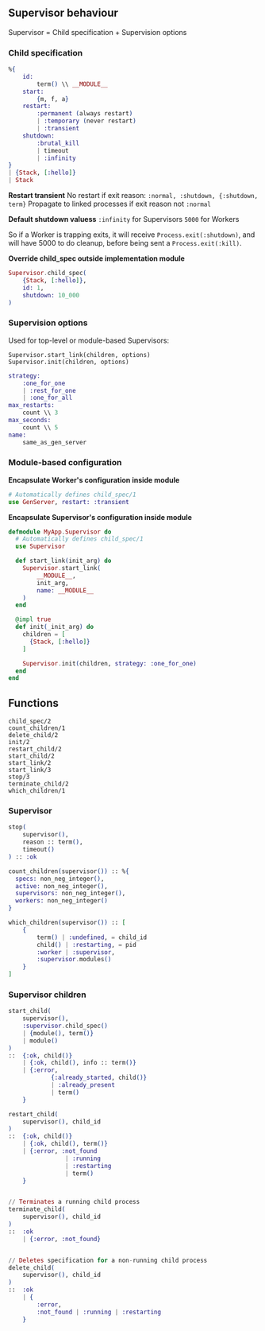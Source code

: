 ## Supervisor behaviour

Supervisor = Child specification + Supervision options

### Child specification
```elixir
%{
    id:
        term() \\ __MODULE__
    start:
        {m, f, a}
    restart:
        :permanent (always restart)
        | :temporary (never restart)
        | :transient 
    shutdown:
        :brutal_kill
        | timeout
        | :infinity
}
| {Stack, [:hello]}
| Stack
```

**Restart transient**
No restart if exit reason:
`:normal, :shutdown, {:shutdown, term}`
Propagate to linked processes if exit reason not
`:normal`

**Default shutdown valuess**
`:infinity` for Supervisors
`5000` for Workers

So if a Worker is trapping exits, it will receive `Process.exit(:shutdown)`, and will have 5000 to do cleanup, before being sent a `Process.exit(:kill)`.

**Override child_spec outside implementation module**
```elixir
Supervisor.child_spec(
    {Stack, [:hello]}, 
    id: 1, 
    shutdown: 10_000
)
```

### Supervision options
Used for top-level or module-based Supervisors:
```
Supervisor.start_link(children, options)
Supervisor.init(children, options)
```
```elixir
strategy:
    :one_for_one
    | :rest_for_one
    | :one_for_all
max_restarts:
    count \\ 3
max_seconds:
    count \\ 5
name: 
    same_as_gen_server
```

### Module-based configuration
**Encapsulate Worker's configuration inside module**
```elixir
# Automatically defines child_spec/1
use GenServer, restart: :transient
```

**Encapsulate Supervisor's configuration inside module**
```elixir
defmodule MyApp.Supervisor do
  # Automatically defines child_spec/1
  use Supervisor

  def start_link(init_arg) do
    Supervisor.start_link(
        __MODULE__, 
        init_arg, 
        name: __MODULE__
    )
  end

  @impl true
  def init(_init_arg) do
    children = [
      {Stack, [:hello]}
    ]

    Supervisor.init(children, strategy: :one_for_one)
  end
end
```


## Functions
```
child_spec/2
count_children/1
delete_child/2
init/2
restart_child/2
start_child/2
start_link/2
start_link/3
stop/3
terminate_child/2
which_children/1
```

### Supervisor

```elixir
stop(
    supervisor(), 
    reason :: term(), 
    timeout()
) :: :ok

count_children(supervisor()) :: %{
  specs: non_neg_integer(),
  active: non_neg_integer(),
  supervisors: non_neg_integer(),
  workers: non_neg_integer()
}

which_children(supervisor()) :: [
    {
        term() | :undefined, = child_id
        child() | :restarting, = pid
        :worker | :supervisor,
        :supervisor.modules()
    }
]
```

### Supervisor children

```elixir
start_child(
    supervisor(), 
    :supervisor.child_spec()
    | {module(), term()} 
    | module()
)
::  {:ok, child()}
    | {:ok, child(), info :: term()}
    | {:error, 
            {:already_started, child()} 
            | :already_present 
            | term()
    }

restart_child(
    supervisor(), child_id
) 
::  {:ok, child()} 
    | {:ok, child(), term()} 
    | {:error, :not_found 
                | :running 
                | :restarting 
                | term()
    }


// Terminates a running child process
terminate_child(
    supervisor(), child_id
) 
::  :ok
    | {:error, :not_found}


// Deletes specification for a non-running child process
delete_child(
    supervisor(), child_id
)
::  :ok 
    | {
        :error, 
        :not_found | :running | :restarting
    }
```
